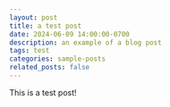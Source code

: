 ```yaml
---
layout: post
title: a test post
date: 2024-06-09 14:00:00-0700
description: an example of a blog post
tags: test
categories: sample-posts
related_posts: false
---
```


This is a test post!
